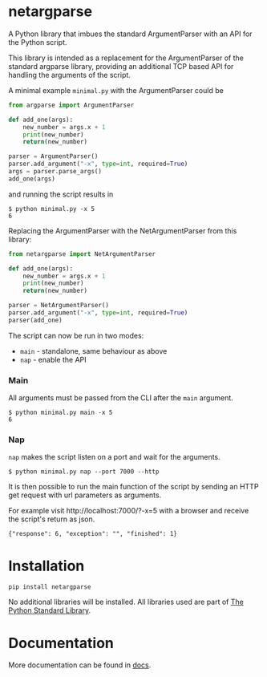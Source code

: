 # netargparse
A Python library that imbues the standard ArgumentParser with an API for the Python script.

This library is intended as a replacement for the ArgumentParser of the standard argparse library, providing an additional TCP based API for handling the arguments of the script.

A minimal example `minimal.py` with the ArgumentParser could be
```python
from argparse import ArgumentParser

def add_one(args):
    new_number = args.x + 1
    print(new_number)
    return(new_number)

parser = ArgumentParser()
parser.add_argument("-x", type=int, required=True)
args = parser.parse_args()
add_one(args)
```

and running the script results in
```
$ python minimal.py -x 5
6
```

Replacing the ArgumentParser with the NetArgumentParser from this library:
```python
from netargparse import NetArgumentParser

def add_one(args):
    new_number = args.x + 1
    print(new_number)
    return(new_number)

parser = NetArgumentParser()
parser.add_argument("-x", type=int, required=True)
parser(add_one)
```

The script can now be run in two modes:
- `main` - standalone, same behaviour as above
- `nap` - enable the API

### Main
All arguments must be passed from the CLI after the `main` argument.
```
$ python minimal.py main -x 5
6
```

### Nap
`nap` makes the script listen on a port and wait for the arguments.
```
$ python minimal.py nap --port 7000 --http
```
It is then possible to run the main function of the script by sending an HTTP get request with url parameters as arguments.

For example visit http://localhost:7000/?-x=5 with a browser and receive the script's return as json.
```
{"response": 6, "exception": "", "finished": 1}
```

# Installation
```
pip install netargparse
```
No additional libraries will be installed. All libraries used are part of [The Python Standard Library](https://docs.python.org/3/library/index.html).

# Documentation
More documentation can be found in [docs](https://github.com/kvnglb/netargparse/tree/main/docs).
